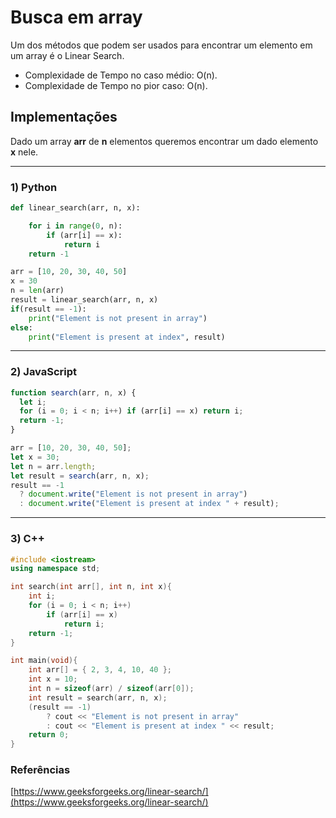 # Busca em array

Um dos métodos que podem ser usados para encontrar um elemento em um array é o Linear Search.

- Complexidade de Tempo no caso médio: O(n).
- Complexidade de Tempo no pior caso: O(n).

## Implementações

Dado um array **arr** de **n** elementos queremos encontrar um dado elemento **x** nele.

---

### 1) Python

```python
def linear_search(arr, n, x):

    for i in range(0, n):
        if (arr[i] == x):
            return i
    return -1

arr = [10, 20, 30, 40, 50]
x = 30
n = len(arr)
result = linear_search(arr, n, x)
if(result == -1):
    print("Element is not present in array")
else:
    print("Element is present at index", result)
```

---

### 2) JavaScript

```javascript
function search(arr, n, x) {
  let i;
  for (i = 0; i < n; i++) if (arr[i] == x) return i;
  return -1;
}

arr = [10, 20, 30, 40, 50];
let x = 30;
let n = arr.length;
let result = search(arr, n, x);
result == -1
  ? document.write("Element is not present in array")
  : document.write("Element is present at index " + result);
```

---

### 3) C++

```cpp
#include <iostream>
using namespace std;

int search(int arr[], int n, int x){
    int i;
    for (i = 0; i < n; i++)
        if (arr[i] == x)
            return i;
    return -1;
}

int main(void){
    int arr[] = { 2, 3, 4, 10, 40 };
    int x = 10;
    int n = sizeof(arr) / sizeof(arr[0]);
    int result = search(arr, n, x);
    (result == -1)
        ? cout << "Element is not present in array"
        : cout << "Element is present at index " << result;
    return 0;
}
```

### Referências

[https://www.geeksforgeeks.org/linear-search/](https://www.geeksforgeeks.org/linear-search/)
